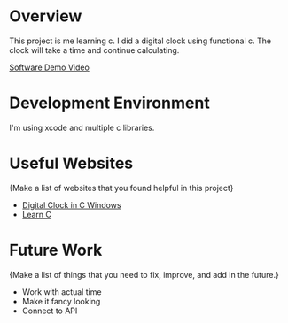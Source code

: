 # Overview

This project is me learning c. I did a digital clock using functional c. The clock will take a time and continue calculating. 

[Software Demo Video](https://youtu.be/TLmAe1VrZVo)

# Development Environment
I'm using xcode and multiple c libraries. 

# Useful Websites

{Make a list of websites that you found helpful in this project}
* [Digital Clock in C Windows]([https://www.youtube.com/watch?v=72fIizW3N-8])
* [Learn C](https://www.learn-c.org/)

# Future Work

{Make a list of things that you need to fix, improve, and add in the future.}
* Work with actual time
* Make it fancy looking
* Connect to API
